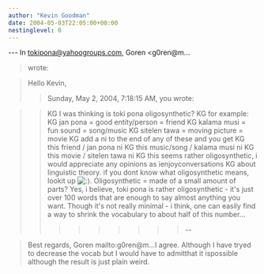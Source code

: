 ```yaml
---
author: "Kevin Goodman"
date: 2004-05-03T22:05:00+00:00
nestinglevel: 0
---
```

\---
 In [tokipona@yahoogroups.com](mailto://tokipona@yahoogroups.com), Goren <g0ren@m...
> wrote:

> Hello Kevin,
>> Sunday, May 2, 2004, 7:18:15 AM, you wrote:

>> KG
> I was thinking is toki pona oligosynthetic?
>> KG
> for example:
>> KG
> jan pona = good entity/person = friend
>> KG
> kalama musi = fun sound = song/music
>> KG
> sitelen tawa = moving picture = movie
>> KG
> add a ni to the end of any of these and you get
>> KG
> this friend / jan pona ni
> KG
> this music/song / kalama musi ni
> KG
> this movie / sitelen tawa ni
>> KG
> this seems rather oligosynthetic, i would appreciate any opinions as ienjoyconversations
> KG
> about linguistic theory. if you dont know what oligosynthetic means, lookit up ![:)](images/smilies/icon_e_smile.gif "Smile").
>> Oligosynthetic = made of a small amount of parts? Yes, i believe,
> toki pona is rather oligosynthetic - it's just over 100 words that are
> enough to say almost anything you want. Though it's not really minimal - i
> think, one can easily find a way to shrink the vocabulary to about half
> of this number...
>>>>>>>>> --

> Best regards,
> Goren mailto:g0ren@m...I agree. Although I have tryed to decrease the vocab but I would have to admitthat it ispossible although the result is just plain weird.
